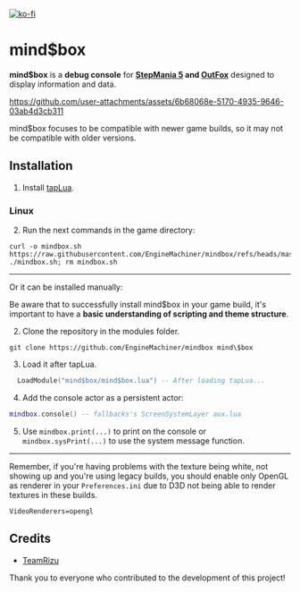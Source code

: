 [![ko-fi](https://ko-fi.com/img/githubbutton_sm.svg)](https://ko-fi.com/W7W32691S)

# mind$box

**mind$box** is a **debug console** for **[StepMania 5](https://github.com/stepmania/stepmania) and [OutFox](https://github.com/TeamRizu/OutFox)** 
designed to display information and data.

https://github.com/user-attachments/assets/6b68068e-5170-4935-9646-03ab4d3cb311

mind$box focuses to be compatible with newer game builds, so it may not be
compatible with older versions.

## Installation

  1. Install [tapLua](https://github.com/EngineMachiner/tapLua).

### Linux

  2. Run the next commands in the game directory:
  ```console
  curl -o mindbox.sh https://raw.githubusercontent.com/EngineMachiner/mindbox/refs/heads/master/mindbox.sh
  ./mindbox.sh; rm mindbox.sh
  ```

---

Or it can be installed manually:

Be aware that to successfully install mind$box in your game build, it's important to have a **basic understanding of scripting and theme structure**.

  2. Clone the repository in the modules folder.
  ```
  git clone https://github.com/EngineMachiner/mindbox mind\$box
  ```

  3. Load it after tapLua.
  ```lua
    LoadModule("mind$box/mind$box.lua") -- After loading tapLua...
  ```

  4. Add the console actor as a persistent actor:
  ```lua
  mindbox.console() -- fallbacks's ScreenSystemLayer aux.lua
  ```

  5. Use `mindbox.print(...)` to print on the console or `mindbox.sysPrint(...)` to use the system message function.

---

Remember, if you're having problems with the texture being white, not showing up 
and you're using legacy builds, you should enable only OpenGL as renderer in 
your `Preferences.ini` due to D3D not being able to render textures in these builds.
```
VideoRenderers=opengl
```

## Credits
- [TeamRizu](https://github.com/TeamRizu)

Thank you to everyone who contributed to the development of this project!
